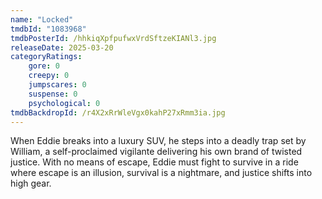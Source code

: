 ```yaml
---
name: "Locked"
tmdbId: "1083968"
tmdbPosterId: /hhkiqXpfpufwxVrdSftzeKIANl3.jpg
releaseDate: 2025-03-20
categoryRatings:
    gore: 0
    creepy: 0
    jumpscares: 0
    suspense: 0
    psychological: 0
tmdbBackdropId: /r4X2xRrWleVgx0kahP27xRmm3ia.jpg
---
```

When Eddie breaks into a luxury SUV, he steps into a deadly trap set by William, a self-proclaimed vigilante delivering his own brand of twisted justice. With no means of escape, Eddie must fight to survive in a ride where escape is an illusion, survival is a nightmare, and justice shifts into high gear.
